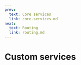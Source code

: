 ```yaml
---
prev:
  text: Core services
  link: core-services.md
next:
  text: Routing
  link: routing.md
---
```


# Custom services
